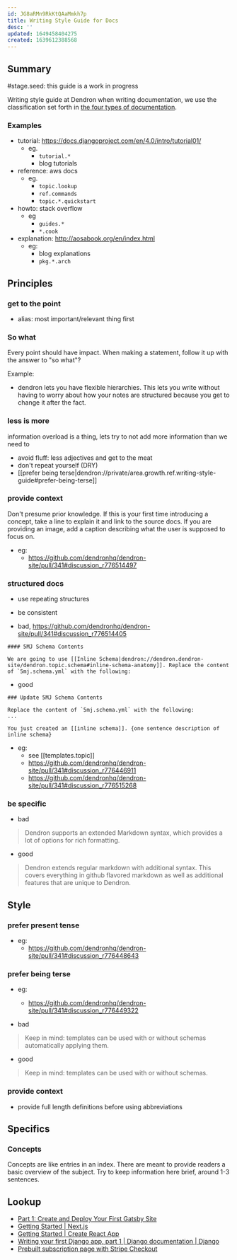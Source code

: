 ```yaml
---
id: JG8aRMn9RkKtQAaMmkh7p
title: Writing Style Guide for Docs
desc: ''
updated: 1649458404275
created: 1639612388568
---
```


## Summary
#stage.seed: this guide is a work in progress

Writing style guide at Dendron when writing documentation, we use the classification set forth in [the four types of documentation](https://documentation.divio.com/).

### Examples
- tutorial: https://docs.djangoproject.com/en/4.0/intro/tutorial01/
    - eg. 
        - `tutorial.*`
        - blog tutorials
- reference: aws docs
    - eg. 
        - `topic.lookup`
        - `ref.commands`
        - `topic.*.quickstart`
- howto: stack overflow
    - eg 
        - `guides.*`
        - `*.cook`
- explanation: http://aosabook.org/en/index.html
    - eg:
        - blog explanations
        - `pkg.*.arch` 

## Principles


### get to the point
- alias: most important/relevant thing first

### So what 
Every point should have impact. When making a statement, follow it up with the answer to "so what"? 

Example:
- dendron lets you have flexible hierarchies. This lets you write without having to worry about how your notes are structured because you get to change it after the fact.

### less is more

information overload is a thing, lets try to not add more information than we need to

- avoid fluff: less adjectives and get to the meat
- don't repeat yourself (DRY)
- [[prefer being terse|dendron://private/area.growth.ref.writing-style-guide#prefer-being-terse]]

### provide context

Don't presume prior knowledge. If this is your first time introducing a concept, take a line to explain it and link to the source docs. 
If you are providing an image, add a caption describing what the user is supposed to focus on. 

- eg:
    - https://github.com/dendronhq/dendron-site/pull/341#discussion_r776514497

### structured docs

- use repeating structures 
- be consistent


- bad, https://github.com/dendronhq/dendron-site/pull/341#discussion_r776514405
```
#### 5MJ Schema Contents

We are going to use [[Inline Schema|dendron://dendron.dendron-site/dendron.topic.schema#inline-schema-anatomy]]. Replace the content of `5mj.schema.yml` with the following:

```


- good
```
### Update 5MJ Schema Contents

Replace the content of `5mj.schema.yml` with the following:
...

You just created an [[inline schema]]. {one sentence description of inline schema}
```


- eg: 
    - see [[templates.topic]]
    - https://github.com/dendronhq/dendron-site/pull/341#discussion_r776446911
    - https://github.com/dendronhq/dendron-site/pull/341#discussion_r776515268

### be specific

- bad
> Dendron supports an extended Markdown syntax, which provides a lot of options for rich formatting. 

- good
> Dendron extends regular markdown with additional syntax. This covers everything in github flavored markdown as well as additional features that are unique to Dendron.

## Style

### prefer present tense
- eg:
    - https://github.com/dendronhq/dendron-site/pull/341#discussion_r776448643

### prefer being terse
- eg:
    - https://github.com/dendronhq/dendron-site/pull/341#discussion_r776449322


- bad
> Keep in mind: templates can be used with or without schemas automatically applying them.

- good
> Keep in mind: templates can be used with or without schemas.

### provide context
- provide full length definitions before using abbreviations

## Specifics

### Concepts

Concepts are like entries in an index. There are meant to provide readers a basic overview of the subject. 
Try to keep information here brief, around 1-3 sentences. 

## Lookup

- [Part 1: Create and Deploy Your First Gatsby Site](https://www.gatsbyjs.com/docs/tutorial/part-1/)
- [Getting Started | Next.js](https://nextjs.org/docs/getting-started)
- [Getting Started | Create React App](https://create-react-app.dev/docs/getting-started/)
- [Writing your first Django app, part 1 | Django documentation | Django](https://docs.djangoproject.com/en/4.0/intro/tutorial01/)
- [Prebuilt subscription page with Stripe Checkout](https://stripe.com/docs/billing/quickstart#congratulations!)
